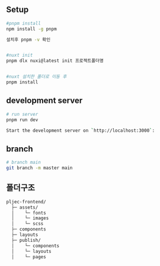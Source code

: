 ## Setup

```bash
#pnpm install
npm install -g pnpm

설치후 pnpm -v 확인


#nuxt init
pnpm dlx nuxi@latest init 프로젝트폴더명


#nuxt 설치한 폴더로 이동 후
pnpm install
```

## development server

```bash
# run server
pnpm run dev

Start the development server on `http://localhost:3000`:
```


## branch

```bash
# branch main
git branch -m master main
```


## 폴더구조

```bash
pljec-frontend/
  ├─ assets/
  │    └─ fonts
  │    └─ images
  │    └─ scss
  ├─ components
  ├─ layouts
  ├─ publish/
  │    └─ components
  │    └─ layouts
  │    └─ pages
```